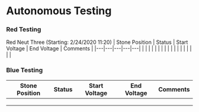 # Autonomous Testing
### Red Testing 
Red Neut Three (Starting: 2/24/2020 11:20)
| Stone Position  | Status | Start Voltage  | End Voltage  | Comments  |
|---|---|---|---|---|
|   |   |   |   |   |
|   |   |   |   |   |
|   |   |   |   |   |

### Blue Testing

| Stone Position  | Status | Start Voltage  | End Voltage  | Comments  |
|---|---|---|---|---|
|   |   |   |   |   |
|   |   |   |   |   |
|   |   |   |   |   |